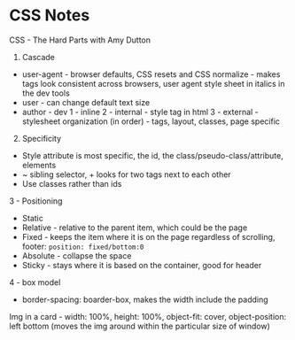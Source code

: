 # CSS Notes


CSS - The Hard Parts with Amy Dutton

1) Cascade
- user-agent - browser defaults, CSS resets and CSS normalize - makes tags look consistent across browsers, user agent style sheet in italics in the dev tools
- user - can change default text size
- author - dev
  1 - inline
  2 - internal - style tag in html
  3 - external - stylesheet
organization (in order) - tags, layout, classes, page specific

2) Specificity
- Style attribute is most specific, the id, the class/pseudo-class/attribute, elements
- ~ sibling selector, + looks for two tags next to each other
- Use classes rather than ids

3 - Positioning
- Static
- Relative - relative to the parent item, which could be the page
- Fixed - keeps the item where it is on the page regardless of scrolling, footer: `position: fixed/bottom:0`
- Absolute - collapse the space
- Sticky - stays where it is based on the container, good for header

4 - box model
- border-spacing: boarder-box, makes the width include the padding


Img in a card - width: 100%, height: 100%, object-fit: cover, object-position: left bottom (moves the img around within the particular size of window)
